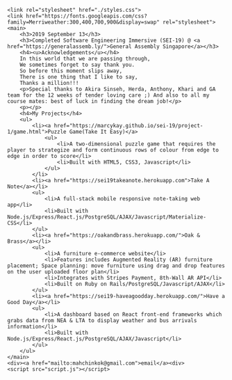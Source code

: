     <link rel="stylesheet" href="./styles.css">
    <link href="https://fonts.googleapis.com/css?family=Merriweather:300,400,700,900&display=swap" rel="stylesheet">
    <main>
        <h3>2019 September 13</h3>
        <h3>Completed Software Engineering Immersive (SEI-19) @ <a href="https://generalassemb.ly/">General Assembly Singapore</a></h3>
        <h4><u>Acknowledgements</u></h4>
        In this world that we are passing through,
        We sometimes forget to say thank you.
        So before this moment slips away,
        There is one thing that I like to say,
        Thanks a million!!!
        <p>Special thanks to Akira Sinseh, Herda, Anthony, Khari and GA team for the 12 weeks of tender loving care ;) And also to all my course mates: best of luck in finding the dream job!</p>
        <p></p>
        <h4>My Projects</h4>
        <ul>
            <li><a href="https://marcykay.github.io/sei-19/project-1/game.html">Puzzle Game(Take It Easy)</a>
                <ul>
                    <li>A two-dimensional puzzle game that requires the player to strategize and form continuous rows of colour from edge to edge in order to score</li>
                    <li>Built with HTML5, CSS3, Javascript</li>
                </ul>
            </li>
            <li><a href="https://sei19takeanote.herokuapp.com">Take A Note</a></li>
            <ul>
                <li>A full-stack mobile responsive note-taking web app</li>
                <li>Built with Node.js/Express/React.js/PostgreSQL/AJAX/Javascript/Materialize-CSS</li>
            </ul>
            <li><a href="https://oakandbrass.herokuapp.com/">Oak & Brass</a></li>
            <ul>
                <li>A furniture e-commerce website</li>
                <li>Features includes Augmented Reality (AR) furniture placement; Space planning: move furniture using drag and drop features on the user uploaded floor plan</li>
                <li>Integrates with Stripes Payment, 8th-Wall AR API</li>
                <li>Built on Ruby on Rails/PostgreSQL/Javascript/AJAX</li>
            </ul>
            <li><a href="https://sei19-haveagoodday.herokuapp.com/">Have a Good Day</a></li>
            <ul>
                <li>A dashboard based on React front-end frameworks which grabs data from NEA & LTA to display weather and bus arrivals information</li>
                <li>Built with Node.js/Express/React.js/PostgreSQL/AJAX/Javascript</li>
            </ul>
        </ul>
    </main>
    <div><a href="mailto:mahchinkok@gmail.com">email</a><div>
    <script src="script.js"></script>


